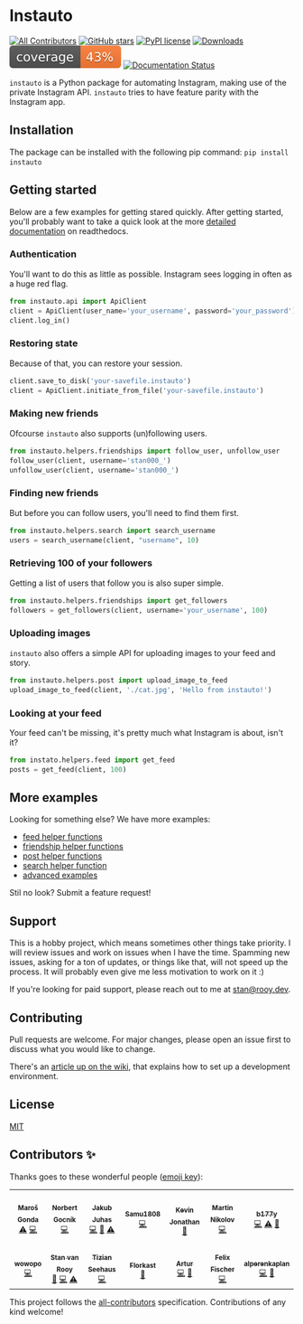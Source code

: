# Instauto
[![All Contributors](https://img.shields.io/badge/all_contributors-15-orange.svg?style=flat-square)](#contributors-)
[![GitHub stars](https://img.shields.io/github/stars/stanvanrooy/instauto)](https://github.com/stanvanrooy/instauto/stargazers)
[![PyPI license](https://img.shields.io/pypi/l/instauto)](https://pypi.python.org/project/instauto/)
[![Downloads](https://pepy.tech/badge/instauto/week)](https://pepy.tech/project/instauto)
![coverage](https://github.com/stanvanrooy/instauto/blob/master/coverage.svg)
[![Documentation Status](https://readthedocs.org/projects/instauto/badge/?version=latest)](https://instauto.readthedocs.io/en/latest/?badge=latest)


`instauto` is a Python package for automating Instagram, making use of the private Instagram API. `instauto` tries to have feature parity with the Instagram app.

## Installation
The package can be installed with the following pip command:
```pip install instauto```

## Getting started
Below are a few examples for getting stared quickly. After getting started, you'll probably want to take a quick look at the more [detailed documentation](instauto.readthedocs.io/) on readthedocs.

### Authentication
You'll want to do this as little as possible. Instagram sees logging in often as a huge red flag.
```python
from instauto.api import ApiClient
client = ApiClient(user_name='your_username', password='your_password')
client.log_in()
```

### Restoring state
Because of that, you can restore your session.
```python
client.save_to_disk('your-savefile.instauto')
client = ApiClient.initiate_from_file('your-savefile.instauto')
```

### Making new friends
Ofcourse `instauto` also supports (un)following users.
```python
from instauto.helpers.friendships import follow_user, unfollow_user
follow_user(client, username='stan000_')
unfollow_user(client, username='stan000_')
```

### Finding new friends
But before you can follow users, you'll need to find them first.
```python
from instauto.helpers.search import search_username
users = search_username(client, "username", 10)
```

### Retrieving 100 of your followers
Getting a list of users that follow you is also super simple. 
```python
from instauto.helpers.friendships import get_followers
followers = get_followers(client, username='your_username', 100)
```

### Uploading images
`instauto` also offers a simple API for uploading images to your feed and story.
```python
from instauto.helpers.post import upload_image_to_feed
upload_image_to_feed(client, './cat.jpg', 'Hello from instauto!')
```

### Looking at your feed
Your feed can't be missing, it's pretty much what Instagram is about, isn't it?
```python
from instato.helpers.feed import get_feed
posts = get_feed(client, 100)
```

## More examples 
Looking for something else? We have more examples:
- [feed helper functions](https://github.com/stanvanrooy/instauto/tree/master/examples/helpers/feed)
- [friendship helper functions](https://github.com/stanvanrooy/instauto/tree/master/examples/helpers/friendships)
- [post helper functions](https://github.com/stanvanrooy/instauto/tree/master/examples/helpers/post)
- [search helper function](https://github.com/stanvanrooy/instauto/tree/master/examples/helpers/search)
- [advanced examples](https://github.com/stanvanrooy/instauto/tree/master/examples/api)

Stil no look? Submit a feature request!

## Support
This is a hobby project, which means sometimes other things take priority. I will review issues and work on issues when I have the time. Spamming new issues, asking for a ton of updates, or things like that, will not speed up the process. It will probably even give me less motivation to work on it :)

If you're looking for paid support, please reach out to me at [stan@rooy.dev](mailto:stan@rooy.dev).

## Contributing
Pull requests are welcome. For major changes, please open an issue first to discuss what you would like to change.

There's an [article up on the wiki](https://github.com/stanvanrooy/instauto/wiki/Setting-up-a-development-environment),  that explains how to set up a development environment.

## License
[MIT](https://choosealicense.com/licenses/mit/)

## Contributors ✨

Thanks goes to these wonderful people ([emoji key](https://allcontributors.org/docs/en/emoji-key)):

<!-- ALL-CONTRIBUTORS-LIST:START - Do not remove or modify this section -->
<!-- prettier-ignore-start -->
<!-- markdownlint-disable -->
<table>
  <tr>
    <td align="center"><a href="https://github.com/marosgonda"><img src="https://avatars1.githubusercontent.com/u/16307489?v=4?s=100" width="100px;" alt=""/><br /><sub><b>Maroš Gonda</b></sub></a><br /><a href="https://github.com/stanvanrooy/instauto/commits?author=marosgonda" title="Tests">⚠️</a> <a href="https://github.com/stanvanrooy/instauto/commits?author=marosgonda" title="Code">💻</a></td>
    <td align="center"><a href="https://github.com/gocnik95"><img src="https://avatars2.githubusercontent.com/u/68646331?v=4?s=100" width="100px;" alt=""/><br /><sub><b>Norbert Gocník</b></sub></a><br /><a href="https://github.com/stanvanrooy/instauto/commits?author=gocnik95" title="Code">💻</a></td>
    <td align="center"><a href="https://github.com/juhas96"><img src="https://avatars3.githubusercontent.com/u/25826778?v=4?s=100" width="100px;" alt=""/><br /><sub><b>Jakub Juhas</b></sub></a><br /><a href="https://github.com/stanvanrooy/instauto/commits?author=juhas96" title="Code">💻</a> <a href="https://github.com/stanvanrooy/instauto/commits?author=juhas96" title="Documentation">📖</a> <a href="https://github.com/stanvanrooy/instauto/commits?author=juhas96" title="Tests">⚠️</a></td>
    <td align="center"><a href="https://github.com/Samu1808"><img src="https://avatars3.githubusercontent.com/u/64809910?v=4?s=100" width="100px;" alt=""/><br /><sub><b>Samu1808</b></sub></a><br /><a href="https://github.com/stanvanrooy/instauto/commits?author=Samu1808" title="Code">💻</a></td>
    <td align="center"><a href="https://www.kevinjonathan.com"><img src="https://avatars3.githubusercontent.com/u/12078441?v=4?s=100" width="100px;" alt=""/><br /><sub><b>Kevin Jonathan</b></sub></a><br /><a href="https://github.com/stanvanrooy/instauto/commits?author=kevinjon27" title="Documentation">📖</a></td>
    <td align="center"><a href="https://github.com/marvic2409"><img src="https://avatars3.githubusercontent.com/u/25594875?v=4?s=100" width="100px;" alt=""/><br /><sub><b>Martin Nikolov</b></sub></a><br /><a href="https://github.com/stanvanrooy/instauto/commits?author=marvic2409" title="Code">💻</a></td>
    <td align="center"><a href="https://github.com/b177y"><img src="https://avatars1.githubusercontent.com/u/34008579?v=4?s=100" width="100px;" alt=""/><br /><sub><b>b177y</b></sub></a><br /><a href="https://github.com/stanvanrooy/instauto/commits?author=b177y" title="Code">💻</a> <a href="https://github.com/stanvanrooy/instauto/commits?author=b177y" title="Tests">⚠️</a> <a href="https://github.com/stanvanrooy/instauto/commits?author=b177y" title="Documentation">📖</a></td>
  </tr>
  <tr>
    <td align="center"><a href="https://github.com/returnWOW"><img src="https://avatars3.githubusercontent.com/u/16145271?v=4?s=100" width="100px;" alt=""/><br /><sub><b>wowopo</b></sub></a><br /><a href="https://github.com/stanvanrooy/instauto/commits?author=returnWOW" title="Code">💻</a></td>
    <td align="center"><a href="https://rooy.works"><img src="https://avatars1.githubusercontent.com/u/49564025?v=4?s=100" width="100px;" alt=""/><br /><sub><b>Stan van Rooy</b></sub></a><br /><a href="https://github.com/stanvanrooy/instauto/commits?author=stanvanrooy" title="Documentation">📖</a> <a href="https://github.com/stanvanrooy/instauto/commits?author=stanvanrooy" title="Code">💻</a> <a href="https://github.com/stanvanrooy/instauto/commits?author=stanvanrooy" title="Tests">⚠️</a></td>
    <td align="center"><a href="https://github.com/tibotix"><img src="https://avatars3.githubusercontent.com/u/38123657?v=4?s=100" width="100px;" alt=""/><br /><sub><b>Tizian Seehaus</b></sub></a><br /><a href="https://github.com/stanvanrooy/instauto/commits?author=tibotix" title="Code">💻</a></td>
    <td align="center"><a href="https://github.com/ItsFlorkast"><img src="https://avatars.githubusercontent.com/u/43137808?v=4?s=100" width="100px;" alt=""/><br /><sub><b>Florkast</b></sub></a><br /><a href="https://github.com/stanvanrooy/instauto/commits?author=ItsFlorkast" title="Documentation">📖</a></td>
    <td align="center"><a href="http://atnartur.dev"><img src="https://avatars.githubusercontent.com/u/5189110?v=4?s=100" width="100px;" alt=""/><br /><sub><b>Artur</b></sub></a><br /><a href="https://github.com/stanvanrooy/instauto/commits?author=atnartur" title="Code">💻</a> <a href="https://github.com/stanvanrooy/instauto/commits?author=atnartur" title="Documentation">📖</a></td>
    <td align="center"><a href="https://github.com/Fislix"><img src="https://avatars.githubusercontent.com/u/84190063?v=4?s=100" width="100px;" alt=""/><br /><sub><b>Felix Fischer</b></sub></a><br /><a href="https://github.com/stanvanrooy/instauto/commits?author=Fislix" title="Code">💻</a></td>
    <td align="center"><a href="https://github.com/alperenkaplan"><img src="https://avatars.githubusercontent.com/u/48252753?v=4?s=100" width="100px;" alt=""/><br /><sub><b>alperenkaplan</b></sub></a><br /><a href="https://github.com/stanvanrooy/instauto/commits?author=alperenkaplan" title="Code">💻</a> <a href="https://github.com/stanvanrooy/instauto/commits?author=alperenkaplan" title="Documentation">📖</a></td>
  </tr>
</table>

<!-- markdownlint-restore -->
<!-- prettier-ignore-end -->

<!-- ALL-CONTRIBUTORS-LIST:END -->

This project follows the [all-contributors](https://github.com/all-contributors/all-contributors) specification. Contributions of any kind welcome!
